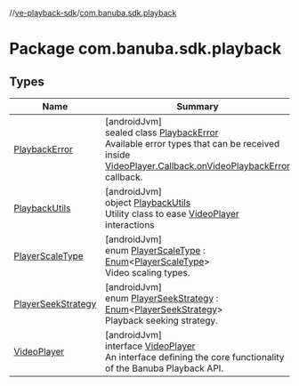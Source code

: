 //[ve-playback-sdk](../../index.md)/[com.banuba.sdk.playback](index.md)

# Package com.banuba.sdk.playback

## Types

| Name | Summary |
|---|---|
| [PlaybackError](-playback-error/index.md) | [androidJvm]<br>sealed class [PlaybackError](-playback-error/index.md)<br>Available error types that can be received inside [VideoPlayer.Callback.onVideoPlaybackError](-video-player/-callback/on-video-playback-error.md) callback. |
| [PlaybackUtils](-playback-utils/index.md) | [androidJvm]<br>object [PlaybackUtils](-playback-utils/index.md)<br>Utility class to ease [VideoPlayer](-video-player/index.md) interactions |
| [PlayerScaleType](-player-scale-type/index.md) | [androidJvm]<br>enum [PlayerScaleType](-player-scale-type/index.md) : [Enum](https://kotlinlang.org/api/latest/jvm/stdlib/kotlin/-enum/index.html)&lt;[PlayerScaleType](-player-scale-type/index.md)&gt; <br>Video scaling types. |
| [PlayerSeekStrategy](-player-seek-strategy/index.md) | [androidJvm]<br>enum [PlayerSeekStrategy](-player-seek-strategy/index.md) : [Enum](https://kotlinlang.org/api/latest/jvm/stdlib/kotlin/-enum/index.html)&lt;[PlayerSeekStrategy](-player-seek-strategy/index.md)&gt; <br>Playback seeking strategy. |
| [VideoPlayer](-video-player/index.md) | [androidJvm]<br>interface [VideoPlayer](-video-player/index.md)<br>An interface defining the core functionality of the Banuba Playback API. |
